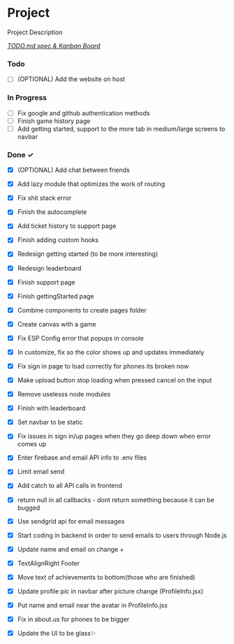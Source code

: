 # Project

Project Description

<em>[TODO.md spec & Kanban Board](https://bit.ly/3fCwKfM)</em>

### Todo

- [ ] (OPTIONAL) Add the website on host  

### In Progress

- [ ] Fix google and github authentication methods  
- [ ] Finish game history page  
- [ ] Add getting started, support to the more tab in medium/large screens to navbar  

### Done ✓

- [x] (OPTIONAL) Add chat between friends  
- [x] Add lazy module that optimizes the work of routing  
- [x] Fix shit stack error  
- [x] Finish the autocomplete  
- [x] Add ticket history to support page  
- [x] Finish adding custom hooks  
- [x] Redesign getting started (to be more interesting)  
- [x] Redesign leaderboard  
- [x] Finish support page  
- [x] Finish gettingStarted page  
- [x] Combine components to create pages folder  
- [x] Create canvas with a game  
- [x] Fix ESP Config error that popups in console  
- [x] In customize, fix so the color shows up and updates immediately  
- [x] Fix sign in page to load correctly for phones its broken now  
- [x] Make upload button stop loading when pressed cancel on the input  
- [x] Remove uselesss node modules  
- [x] Finish with leaderboard  
- [x] Set navbar to be static  
- [x] Fix issues in sign in/up pages when they go deep down when error comes up  
- [x] Enter firebase and email API info to .env files  
- [x] Limit email send  
- [x] Add catch to all API calls in frontend  
- [x] return null in all callbacks - dont return something because it can be bugged  
- [x] Use sendgrid api for email messages  
- [x] Start coding in backend in order to send emails to users through Node.js  
- [x] Update name and email on change +  
- [x] TextAlignRight Footer  
- [x] Move text of achievements to bottom(those who are finished)  
- [x] Update profile pic in navbar after picture change (ProfileInfo.jsx)  
- [x] Put name and email near the avatar in ProfileInfo.jsx  
- [x] Fix in about.us for phones to be bigger  
- [x] Update the UI to be glass✨  

